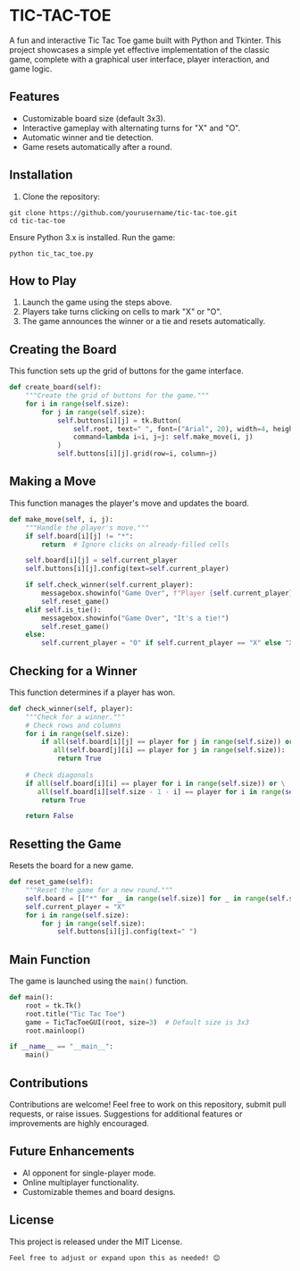 # TIC-TAC-TOE
A fun and interactive Tic Tac Toe game built with Python and Tkinter. This project showcases a simple yet effective implementation of the classic game, complete with a graphical user interface, player interaction, and game logic.

## Features
- Customizable board size (default 3x3).
- Interactive gameplay with alternating turns for "X" and "O".
- Automatic winner and tie detection.
- Game resets automatically after a round.

## Installation
1. Clone the repository:
```
git clone https://github.com/yourusername/tic-tac-toe.git
cd tic-tac-toe
```
Ensure Python 3.x is installed.
Run the game:
```
python tic_tac_toe.py
```
## How to Play
1. Launch the game using the steps above.
2. Players take turns clicking on cells to mark "X" or "O".
3. The game announces the winner or a tie and resets automatically.

## Creating the Board
This function sets up the grid of buttons for the game interface.
``` python
def create_board(self):
    """Create the grid of buttons for the game."""
    for i in range(self.size):
        for j in range(self.size):
            self.buttons[i][j] = tk.Button(
                self.root, text=" ", font=("Arial", 20), width=4, height=2,
                command=lambda i=i, j=j: self.make_move(i, j)
            )
            self.buttons[i][j].grid(row=i, column=j)
```
## Making a Move
This function manages the player's move and updates the board.
``` python
def make_move(self, i, j):
    """Handle the player's move."""
    if self.board[i][j] != "*":
        return  # Ignore clicks on already-filled cells

    self.board[i][j] = self.current_player
    self.buttons[i][j].config(text=self.current_player)

    if self.check_winner(self.current_player):
        messagebox.showinfo("Game Over", f"Player {self.current_player} wins!")
        self.reset_game()
    elif self.is_tie():
        messagebox.showinfo("Game Over", "It's a tie!")
        self.reset_game()
    else:
        self.current_player = "O" if self.current_player == "X" else "X"
```
## Checking for a Winner
This function determines if a player has won.
``` python
def check_winner(self, player):
    """Check for a winner."""
    # Check rows and columns
    for i in range(self.size):
        if all(self.board[i][j] == player for j in range(self.size)) or \
           all(self.board[j][i] == player for j in range(self.size)):
            return True
    
    # Check diagonals
    if all(self.board[i][i] == player for i in range(self.size)) or \
       all(self.board[i][self.size - 1 - i] == player for i in range(self.size)):
        return True

    return False
```
## Resetting the Game
Resets the board for a new game.
``` python
def reset_game(self):
    """Reset the game for a new round."""
    self.board = [["*" for _ in range(self.size)] for _ in range(self.size)]
    self.current_player = "X"
    for i in range(self.size):
        for j in range(self.size):
            self.buttons[i][j].config(text=" ")
```
## Main Function
The game is launched using the ```main()``` function.
``` python
def main():
    root = tk.Tk()
    root.title("Tic Tac Toe")
    game = TicTacToeGUI(root, size=3)  # Default size is 3x3
    root.mainloop()

if __name__ == "__main__":
    main()
```

## Contributions
Contributions are welcome! Feel free to work on this repository, submit pull requests, or raise issues. Suggestions for additional features or improvements are highly encouraged.

## Future Enhancements
- AI opponent for single-player mode.
- Online multiplayer functionality.
- Customizable themes and board designs.

## License
This project is released under the MIT License.
```
Feel free to adjust or expand upon this as needed! 😊
```
